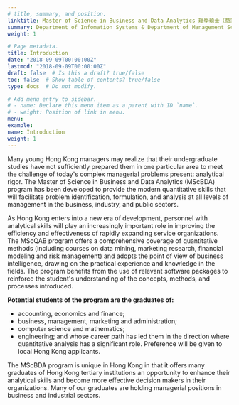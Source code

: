 ```yaml
---
# title, summary, and position.
linktitle: Master of Science in Business and Data Analytics 理學碩士（商業及數據分析）
summary: Department of Infomation Systems & Department of Management Sciences
weight: 1

# Page metadata.
title: Introduction
date: "2018-09-09T00:00:00Z"
lastmod: "2018-09-09T00:00:00Z"
draft: false  # Is this a draft? true/false
toc: false  # Show table of contents? true/false
type: docs  # Do not modify.

# Add menu entry to sidebar.
# - name: Declare this menu item as a parent with ID `name`.
# - weight: Position of link in menu.
menu:
example:
name: Introduction
weight: 1
---
```

Many young Hong Kong managers may realize that their undergraduate studies have not sufficiently prepared them in one particular area to meet the challenge of today's complex managerial problems present: analytical rigor. The Master of Science in Business and Data Analytics (MScBDA) program has been developed to provide the modern quantitative skills that will facilitate problem identification, formulation, and analysis at all levels of management in the business, industry, and public sectors.

As Hong Kong enters into a new era of development, personnel with analytical skills will play an increasingly important role in improving the efficiency and effectiveness of rapidly expanding service organizations. The MScQAB program offers a comprehensive coverage of quantitative methods (including courses on data mining, marketing research, financial modeling and risk management) and adopts the point of view of business intelligence, drawing on the practical experience and knowledge in the fields. The program benefits from the use of relevant software packages to reinforce the student's understanding of the concepts, methods, and processes introduced.

**Potential students of the program are the graduates of:**

*   accounting, economics and finance;
*   business, management, marketing and administration;
*   computer science and mathematics;
*   engineering;
and whose career path has led them in the direction where quantitative analysis has a significant role. Preference will be given to local Hong Kong applicants.

The MScBDA program is unique in Hong Kong in that it offers many graduates of Hong Kong tertiary institutions an opportunity to enhance their analytical skills and become more effective decision makers in their organizations. Many of our graduates are holding managerial positions in business and industrial sectors.
